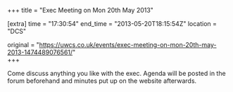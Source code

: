 +++
title = "Exec Meeting on Mon 20th May 2013"

[extra]
time = "17:30:54"
end_time = "2013-05-20T18:15:54Z"
location = "DCS"

original = "https://uwcs.co.uk/events/exec-meeting-on-mon-20th-may-2013-1474489076561/"    
+++

Come discuss anything you like with the exec. Agenda will be posted in the forum beforehand and minutes put up on the website afterwards.

